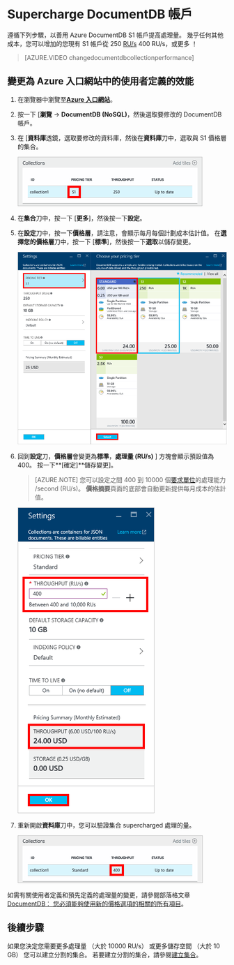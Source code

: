 <properties 
    pageTitle="Supercharge DocumentDB S1 帳戶 |Microsoft Azure" 
    description="利用提高處理量 DocumentDB S1 帳戶中 Azure 入口網站中進行幾個簡單的變更。" 
    services="documentdb" 
    authors="mimig1" 
    manager="jhubbard" 
    editor="monicar" 
    documentationCenter=""/>

<tags 
    ms.service="documentdb" 
    ms.workload="data-services" 
    ms.tgt_pltfrm="na" 
    ms.devlang="na" 
    ms.topic="article" 
    ms.date="08/25/2016" 
    ms.author="mimig"/>

# <a name="supercharge-your-documentdb-account"></a>Supercharge DocumentDB 帳戶

遵循下列步驟，以善用 Azure DocumentDB S1 帳戶提高處理量。 幾乎任何其他成本，您可以增加的您現有 S1 帳戶從 250 [RU/s](documentdb-request-units.md) 400 RU/s，或更多 ！  

> [AZURE.VIDEO changedocumentdbcollectionperformance]

## <a name="change-to-user-defined-performance-in-the-azure-portal"></a>變更為 Azure 入口網站中的使用者定義的效能

1. 在瀏覽器中瀏覽至[**Azure 入口網站**](https://portal.azure.com)。 
2. 按一下 [**瀏覽** -> **DocumentDB (NoSQL)**，然後選取要修改的 DocumentDB 帳戶。   
3. 在 [**資料庫**透鏡，選取要修改的資料庫，然後在**資料庫**刀中，選取與 S1 價格層的集合。

      ![對 S1 集合資料庫刀的螢幕擷取畫面](./media/documentdb-supercharge-your-account/documentdb-change-performance-S1.png)

4. 在**集合**刀中，按一下 [**更多**]，然後按一下**設定**。   
5. 在**設定**刀中，按一下**價格層**，請注意，會顯示每月每個計劃成本估計值。 在**選擇您的價格層**刀中，按一下 [**標準**]，然後按一下**選取**以儲存變更。

      ![DocumentDB 設定的螢幕擷取畫面，然後選擇您價格層刀](./media/documentdb-supercharge-your-account/documentdb-change-performance.png)

6. 回到**設定**刀，**價格層**會變更為**標準**，**處理量 (RU/s)** ] 方塊會顯示預設值為 400。 按一下**[確定]**儲存變更]。 

    > [AZURE.NOTE] 您可以設定之間 400 到 10000 個[要求單位](../articles/documentdb/documentdb-request-units.md)的處理能力 /second (RU/s)。 **價格摘要**頁面的底部會自動更新提供每月成本的估計值。
    
    ![顯示何處可處理量值變更設定刀的螢幕擷取畫面](./media/documentdb-supercharge-your-account/documentdb-change-performance-set-thoughput.png)

8. 重新開啟**資料庫**刀中，您可以驗證集合 supercharged 處理的量。 

    ![與已修改的集合資料庫刀的螢幕擷取畫面](./media/documentdb-supercharge-your-account/documentdb-change-performance-confirmation.png)

如需有關使用者定義和預先定義的處理量的變更，請參閱部落格文章[DocumentDB︰ 您必須能夠使用新的價格選項的相關的所有項目](https://azure.microsoft.com/blog/documentdb-use-the-new-pricing-options-on-your-existing-collections/)。

## <a name="next-steps"></a>後續步驟

如果您決定您需要更多處理量 （大於 10000 RU/s） 或更多儲存空間 （大於 10 GB） 您可以建立分割的集合。 若要建立分割的集合，請參閱[建立集合](documentdb-create-collection.md)。